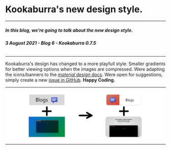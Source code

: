 # Kookaburra's new design style.
-----
##### **In this blog, we're going to talk about the new design style.**
###### ***3 August 2021 - Blog 6 - Kookaburra 0.7.5***
-----

Kookaburra's design has changed to a more playfull style. Smaller gradients for better viewing options when the images are compressed. Were adapting the icons/banners to the [*material design* docs](https://squidfunk.github.io/mkdocs-material/). Were open for suggestions, simply create a new [issue in GitHub](https://github.com/AZProductions/Kookaburra/issues/new). **Happy Coding.**

----
<img src="https://raw.githubusercontent.com/AZProductions/Kookaburra/main/docs-img/graph6.png" class="center">

----
